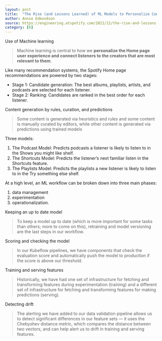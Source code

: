 ```yaml
---
layout: post
title:  "The Rise (and Lessons Learned) of ML Models to Personalize Content on Home "
author: Annie Edmundson
source: https://engineering.atspotify.com/2021/11/the-rise-and-lessons-learned-of-ml-models-to-personalize-content-on-home-part-i/
category: [6]
---
```


Use of Machine learning

> Machine learning is central to how we **personalize the Home page user experience and connect listeners to the creators that are most relevant to them**.

Like many recommendation systems, the Spotify Home page recommendations are powered by two stages:

- Stage 1: Candidate generation: The best albums, playlists, artists, and podcasts are selected for each listener.
- Stage 2: Ranking: Candidates are ranked in the best order for each listener.

Content generation by rules, curation, and predictions

> Some content is generated via heuristics and rules and some content is manually curated by editors, while other content is generated via predictions using trained models

Three models:

1. The Podcast Model: Predicts podcasts a listener is likely to listen to in the Shows you might like shelf.
1. The Shortcuts Model: Predicts the listener’s next familiar listen in the Shortcuts feature.
1. The Playlists Model: Predicts the playlists a new listener is likely to listen to in the Try something else shelf.

At a high level, an ML workflow can be broken down into three main phases:

1. data management
1. experimentation
1. operationalization.

Keeping an up to date model

> To keep a model up to date (which is more important for some tasks than others; more to come on this), retraining and model versioning are the last steps in our workflow.

Scoring and checking the model

> In our Kubeflow pipelines, we have components that check the evaluation score and automatically push the model to production if the score is above our threshold.

Training and serving features

> Historically, we have had one set of infrastructure for fetching and transforming features during experimentation (training) and a different set of infrastructure for fetching and transforming features for making predictions (serving).


Detecting drift

> The alerting we have added to our data validation pipeline allows us to detect significant differences in our feature sets — it uses the Chebyshev distance metric, which compares the distance between two vectors, and can help alert us to drift in training and serving features.
